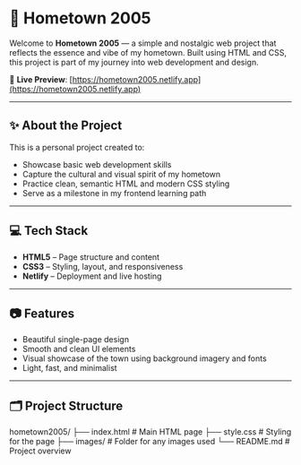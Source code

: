 # 🏡 Hometown 2005

Welcome to **Hometown 2005** — a simple and nostalgic web project that reflects the essence and vibe of my hometown. Built using HTML and CSS, this project is part of my journey into web development and design.

🔗 **Live Preview**: [https://hometown2005.netlify.app](https://hometown2005.netlify.app)

---

## ✨ About the Project

This is a personal project created to:

- Showcase basic web development skills
- Capture the cultural and visual spirit of my hometown
- Practice clean, semantic HTML and modern CSS styling
- Serve as a milestone in my frontend learning path

---

## 💻 Tech Stack

- **HTML5** – Page structure and content  
- **CSS3** – Styling, layout, and responsiveness  
- **Netlify** – Deployment and live hosting  

---

## 📷 Features

- Beautiful single-page design  
- Smooth and clean UI elements  
- Visual showcase of the town using background imagery and fonts  
- Light, fast, and minimalist

---

## 🗂️ Project Structure
hometown2005/
├── index.html # Main HTML page
├── style.css # Styling for the page
├── images/ # Folder for any images used
└── README.md # Project overview
